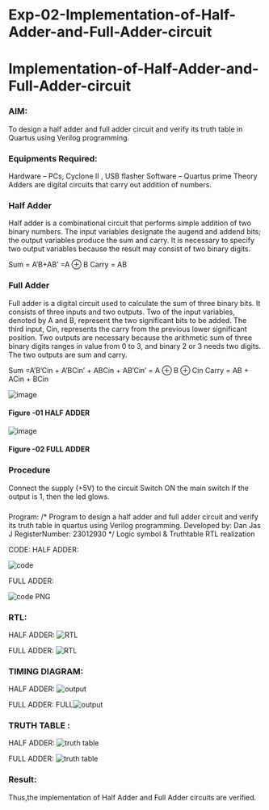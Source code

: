 # Exp-02-Implementation-of-Half-Adder-and-Full-Adder-circuit

# Implementation-of-Half-Adder-and-Full-Adder-circuit
### AIM:
To design a half adder and full adder circuit and verify its truth table in Quartus using Verilog programming.

### Equipments Required:
Hardware – PCs, Cyclone II , USB flasher
Software – Quartus prime
Theory
Adders are digital circuits that carry out addition of numbers.

### Half Adder
Half adder is a combinational circuit that performs simple addition of two binary numbers. The input variables designate the augend and addend bits; the output variables produce the sum and carry. It is necessary to specify two output variables because the result may consist of two binary digits.

Sum = A’B+AB’ =A ⊕ B Carry = AB

### Full Adder
Full adder is a digital circuit used to calculate the sum of three binary bits. It consists of three inputs and two outputs. Two of the input variables, denoted by A and B, represent the two significant bits to be added. The third input, Cin, represents the carry from the previous lower significant position. Two outputs are necessary because the arithmetic sum of three binary digits ranges in value from 0 to 3, and binary 2 or 3 needs two digits. The two outputs are sum and carry.

Sum =A’B’Cin + A’BCin’ + ABCin + AB’Cin’ = A ⊕ B ⊕ Cin Carry = AB + ACin + BCin

 ![image](https://user-images.githubusercontent.com/36288975/163552156-a13e5a56-c638-4110-97d9-8896907c8d25.png)

#### Figure -01 HALF ADDER 


![image](https://user-images.githubusercontent.com/36288975/163552057-b3547877-6d07-45b4-b7e0-bcfebfad9e1d.png)

#### Figure -02 FULL ADDER 

### Procedure

Connect the supply (+5V) to the circuit
Switch ON the main switch
If the output is 1, then the led glows.
### 
Program:
/*
Program to design a half adder and full adder circuit and verify its truth table in quartus using Verilog programming.
Developed by: Dan Jas J
RegisterNumber:  23012930
*/
Logic symbol & Truthtable
RTL realization

CODE:
   HALF ADDER:
           
![code](https://github.com/DanJas10/Exp-02-Implementation-of-Half-Adder-and-Full-Adder-circuit/assets/150931233/3cff4712-05d3-4e0f-b73c-4913893f2d2e)

   FULL ADDER:
   
![code PNG](https://github.com/DanJas10/Exp-02-Implementation-of-Half-Adder-and-Full-Adder-circuit/assets/150931233/3e793c7a-d37d-4ba8-9f2a-62fa5389b90a)

                              


### RTL:
 HALF ADDER:
![RTL](https://github.com/DanJas10/Exp-02-Implementation-of-Half-Adder-and-Full-Adder-circuit/assets/150931233/d20c9c7a-c916-4ed8-bf56-e6bbda3d8377)


 FULL ADDER:
![RTL](https://github.com/DanJas10/Exp-02-Implementation-of-Half-Adder-and-Full-Adder-circuit/assets/150931233/a34c086a-d9a1-4a1e-bc62-14c0293a3298)



                                    
### TIMING DIAGRAM:
 HALF ADDER:
![output](https://github.com/DanJas10/Exp-02-Implementation-of-Half-Adder-and-Full-Adder-circuit/assets/150931233/112815b5-bf3e-4b3a-8971-8e7b9ea58247)


 FULL ADDER:
FULL![output](https://github.com/DanJas10/Exp-02-Implementation-of-Half-Adder-and-Full-Adder-circuit/assets/150931233/2d93a79f-c2ca-461e-89c6-a46d6b4946f8)
 
   


### TRUTH TABLE :
HALF ADDER:
![truth table](https://github.com/DanJas10/Exp-02-Implementation-of-Half-Adder-and-Full-Adder-circuit/assets/150931233/f10b75d8-3c66-40dc-9d6f-723bdca8d905)



FULL ADDER:
![truth table](https://github.com/DanJas10/Exp-02-Implementation-of-Half-Adder-and-Full-Adder-circuit/assets/150931233/eeac2de7-7515-4a12-b507-e679b07b2657)



### Result:
 Thus,the implementation of Half Adder and Full Adder circuits are verified.


